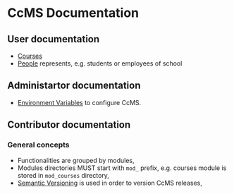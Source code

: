 # CcMS Documentation

## User documentation

* [Courses](user/courses.md)
* [People](user/people.md) represents, e.g. students or employees of school

## Administartor documentation

* [Environment Variables](administration/environment_variables.md) to configure CcMS.

## Contributor documentation

### General concepts

* Functionalities are grouped by modules,
* Modules directories MUST start with `mod_` prefix, e.g. courses module
is stored in `mod_courses` directory,
* [Semantic Versioning](http://semver.org) is used in order to version CcMS releases,